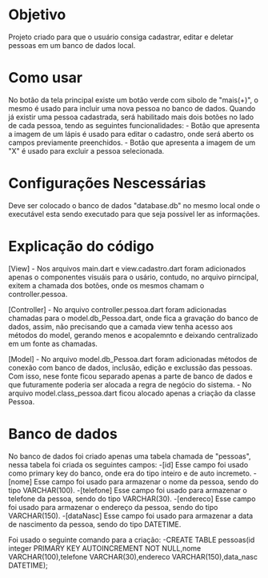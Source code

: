 # Objetivo
Projeto criado para que o usuário consiga cadastrar, editar e deletar pessoas em um banco de dados local.

# Como usar
No botão da tela principal existe um botâo verde com sibolo de "mais(+)", o mesmo é usado para incluir uma nova pessoa no banco de dados.
Quando já existir uma pessoa cadastrada, será habilitado mais dois botões no lado de cada pessoa, tendo as seguintes funcionalidades:
    - Botâo que apresenta a imagem de um lápis é usado para editar o cadastro, onde será aberto os campos previamente preenchidos.
    - Botâo que apresenta a imagem de um "X" é usado para excluir a pessoa selecionada.

# Configurações Nescessárias
Deve ser colocado o banco de dados "database.db" no mesmo local onde o executável esta sendo executado para que seja possível ler as informações.

# Explicação do código
[View]
    - Nos arquivos main.dart e view.cadastro.dart foram adicionados apenas o componentes visuáis para o usário, contudo, no arquivo pirncipal, exitem a chamada dos botões,
    onde os mesmos chamam o controller.pessoa.

[Controller]
    - No arquivo controller.pessoa.dart foram adicionadas chamadas para o model.db_Pessoa.dart, onde fica a gravação do banco de dados, assim, não precisando que a camada view tenha acesso aos métodos do model, gerando menos e acopalemnto e deixando centralizado em um fonte as chamadas.

[Model]
    - No arquivo model.db_Pessoa.dart foram adicionadas métodos de conexão com banco de dados, inclusão, edição e exclussão das pessoas. Com isso, nese fonte ficou separado apenas a parte de banco de dados e que futuramente poderia ser alocada a regra de negócio do sistema.
    - No arquivo model.class_pessoa.dart ficou alocado apenas a criação da classe Pessoa.

# Banco de dados
No banco de dados foi criado apenas uma tabela chamada de "pessoas", nessa tabela foi criada os seguintes campos:
    -[id] Esse campo foi usado como primary key do banco, onde era do tipo inteiro e de auto incremeto.
    -[nome] Esse campo foi usado para armazenar o nome da pessoa, sendo do tipo VARCHAR(100).
    -[telefone] Esse campo foi usado para armazenar o telefone da pessoa, sendo do tipo VARCHAR(30).
    -[endereco] Esse campo foi usado para armazenar o endereço da pessoa, sendo do tipo VARCHAR(150).
    -[dataNasc] Esse campo foi usado para armazenar a data de nascimento da pessoa, sendo do tipo DATETIME.
    
Foi usado o seguinte comando para a criação:
    -CREATE TABLE pessoas(id integer PRIMARY KEY AUTOINCREMENT NOT NULL,nome VARCHAR(100),telefone VARCHAR(30),endereco VARCHAR(150),data_nasc DATETIME);